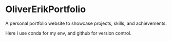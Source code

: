 # OliverErikPortfolio
A personal portfolio website to showcase projects, skills, and achievements.

Here i use conda for my env, and github for version control.